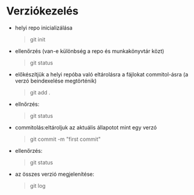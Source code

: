# Verziókezelés

- helyi repo inicializálása
    > git init
- ellenőrzés (van-e különbség a repo és munkakönyvtár közt)
    > git status
- előkészítjük a helyi repóba való eltárolásra a fájlokat commitol-ásra (a verzó beindexelése megtörténik)
    > git add .
- ellnőrzés:
    > git status
- commitolás:eltároljuk az aktuális állapotot mint egy verzó
    > git commit -m "first commit"
- ellenőrzés:
    > git status
- az összes verzió megjelenítése:
    > git log
